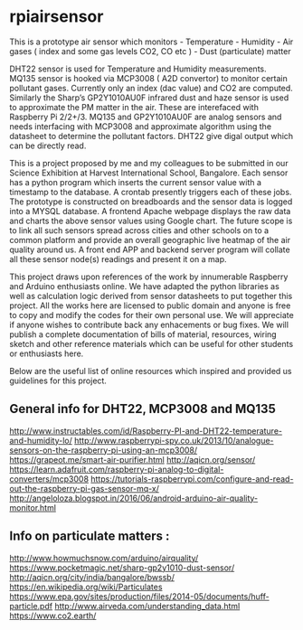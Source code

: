 # rpiairsensor

This is a prototype air sensor which monitors 
         - Temperature
         - Humidity
         - Air gases ( index and some gas levels CO2, CO etc )
         - Dust (particulate) matter
        
        
DHT22 sensor is used for Temperature and Humidity measurements. MQ135 sensor is hooked via MCP3008 ( A2D convertor) to monitor certain pollutant gases. Currently only an index (dac value) and CO2 are computed. Similarly the  Sharp’s GP2Y1010AU0F infrared dust and haze sensor is used to approximate the PM matter in the air. These are interefaced with Raspberry Pi 2/2+/3. MQ135 and GP2Y1010AU0F are analog sensors and needs interfacing with MCP3008 and approximate algorithm using the datasheet to determine the pollutant factors. DHT22 give digal output which can be directly read. 

This is a project proposed by me and my colleagues to be submitted in our Science Exhibition at Harvest International School, Bangalore. Each sensor has a python program which inserts the current sensor value with a timestamp to the database. A crontab presently triggers each of these jobs. The prototype is constructed on breadboards and the sensor data is logged into a MYSQL database. A frontend Apache webpage displays the raw data and charts the above sensor values using Google chart.
The future scope is to link all such sensors spread across cities and other schools on to a common platform and provide an overall geographic live heatmap of the air quality around us. A front end APP and backend server program will collate all these sensor node(s) readings and present it on a map.

This project draws upon references of the  work by innumerable Raspberry and Arduino enthusiasts online. We have adapted the python libraries as well as calculation logic derived from sensor datasheets to put together this project. All the works here are licensed to public domain and anyone is free to copy and modify the codes for their own personal use. We will appreciate if anyone wishes to contribute back any enhacements or bug fixes. We will publish a complete documentation of bills of material, resources, wiring sketch and other reference materials which can be useful for other students or enthusiasts here.

Below are the useful list of online resources which inspired and provided us guidelines for this project.

General info for DHT22, MCP3008 and MQ135
----------------------------------------------------------------------------------
http://www.instructables.com/id/Raspberry-PI-and-DHT22-temperature-and-humidity-lo/
http://www.raspberrypi-spy.co.uk/2013/10/analogue-sensors-on-the-raspberry-pi-using-an-mcp3008/
https://grapeot.me/smart-air-purifier.html
http://aqicn.org/sensor/
https://learn.adafruit.com/raspberry-pi-analog-to-digital-converters/mcp3008
https://tutorials-raspberrypi.com/configure-and-read-out-the-raspberry-pi-gas-sensor-mq-x/
http://angeloloza.blogspot.in/2016/06/android-arduino-air-quality-monitor.html

Info on particulate matters :
---------------------------------------------------------------------------------
http://www.howmuchsnow.com/arduino/airquality/
https://www.pocketmagic.net/sharp-gp2y1010-dust-sensor/
http://aqicn.org/city/india/bangalore/bwssb/
https://en.wikipedia.org/wiki/Particulates
https://www.epa.gov/sites/production/files/2014-05/documents/huff-particle.pdf
http://www.airveda.com/understanding_data.html
https://www.co2.earth/


      
